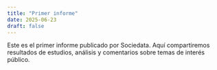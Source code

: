 ```yaml
---
title: "Primer informe"
date: 2025-06-23
draft: false
---
```


Este es el primer informe publicado por Sociedata. Aquí compartiremos resultados de estudios, análisis y comentarios sobre temas de interés público.

